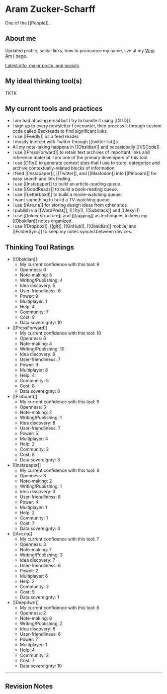 # Aram Zucker-Scharff

One of the [[People]].

## About me

Updated profile, social links, how to pronounce my name, live at my <a href="https://aramzs.github.io/aramzs/" rel="me">Who Am I</a> page.

[Latest info, major posts, and socials](https://aramzs.glitch.me/). 

## My ideal thinking tool(s) 

TKTK

## My current tools and practices

* I am bad at using email but I try to handle it using [[GTD]].
* I sign up to every newsletter I encounter, then process it through custom code called Backreads to find significant links. 
* I use [[Feedly]] as a feed reader. 
* I mostly interact with Twitter through [[twitter list]]s.
* All my note-taking happens in [[Obsidian]] and occasionally [[VSCode]]. 
* I use [[PressForward]] to retain text archives of important links and reference material. I am one of the primary developers of this tool. 
* I use [[11ty]] to generate context sites that I use to store, categorize and archive contextually-related blocks of information. 
* I feed [[Instapaper]], [[Twitter]], and [[Mastodon]] into [[Pinboard]] for easy search and link finding. 
* I use [[Instapaper]] to build an article-reading queue. 
* I use [[GoodReads]] to build a book-reading queue.  
* I use [[Letterboxd]] to build a movie-watching queue. 
* I want something to build a TV-watching queue. 
* I use [[Are.na]] for storing design ideas from other sites. 
* I publish via [[WordPress]], [[11ty]], [[Substack]] and [[Jekyll]]
* I use [[folder structure]] and [[tagging]] as techniques to keep my [[Obsidian]] notes organized. 
* I use [[Dropbox]], [[git]], [[GitHub]], [[Obsidian]] mobile, and [[FolderSync]] to keep my notes synced between devices. 


## Thinking Tool Ratings

* [[Obsidian]]
	* My current confidence with this tool: 9
	* Openness: 6
	* Note-making: 8
	* Writing/Publishing: 4
	* Idea discovery: 5
	* User-friendliness: 6
	* Power: 9
	* Multiplayer: 1
	* Help: 4
	* Community: 7
	* Cost: 9
	* Data sovereignty: 10
* [[PressForward]]
	* My current confidence with this tool: 10
	* Openness: 6
	* Note-making: 4
	* Writing/Publishing: 10
	* Idea discovery: 9
	* User-friendliness: 7
	* Power: 9
	* Multiplayer: 8
	* Help: 4
	* Community: 5
	* Cost: 8
	* Data sovereignty: 8
* [[Pinboard]]
	* My current confidence with this tool: 9
	* Openness: 3
	* Note-making: 2
	* Writing/Publishing: 1
	* Idea discovery: 8
	* User-friendliness: 7
	* Power: 5
	* Multiplayer: 4
	* Help: 2
	* Community: 2
	* Cost: 8
	* Data sovereignty: 3
* [[Instapaper]]
	* My current confidence with this tool: 8
	* Openness: 3
	* Note-making: 2
	* Writing/Publishing: 1
	* Idea discovery: 3
	* User-friendliness: 8
	* Power: 4
	* Multiplayer: 1
	* Help: 2
	* Community: 1
	* Cost: 7
	* Data sovereignty: 4
* [[Are.na]]
	* My current confidence with this tool: 7
	* Openness: 3
	* Note-making: 7
	* Writing/Publishing: 3
	* Idea discovery: 7
	* User-friendliness: 6
	* Power: 2
	* Multiplayer: 6
	* Help: 2
	* Community: 2
	* Cost: 9
	* Data sovereignty: 1
* [[Deepdwn]]
	* My current confidence with this tool: 6
	* Openness: 2
	* Note-making: 8
	* Writing/Publishing: 2
	* Idea discovery: 6
	* User-friendliness: 6
	* Power: 7
	* Multiplayer: 1
	* Help: 4
	* Community: 2
	* Cost: 7
	* Data sovereignty: 10
---

## Revision Notes
